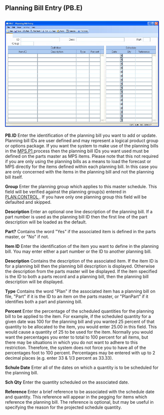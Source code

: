 ##  Planning Bill Entry (PB.E)

<PageHeader />

##

![](./PB-E-1.jpg)

**PB.ID** Enter the identification of the planning bill you want to add or update. Planning bill IDs are user defined and may represent a logical product group or options package. If you want the system to make use of the planning bills in the [ MPS.P1 ](../../../MFG-PROCESS/MPS-P1/README.md) process then the planning bill IDs you want used must be defined on the parts master as MPS items. Please note that this not required if you are only using the planning bills as a means to load the forecast or MPS directly for the items defined within each planning bill. In this case you are only concerned with the items in the planning bill and not the planning bill itself.   
  
**Group** Enter the planning group which applies to this master schedule. This field will be verified against the planning group(s) entered in [ PLAN.CONTROL ](../../PLAN-CONTROL/README.md) . If you have only one planning group this field will be defaulted and skipped.   
  
**Description** Enter an optional one line description of the planning bill.
If a part number is used as the planning bill ID then the first line of the
part description will be loaded as the default.  
  
**Part?** Contains the word "Yes" if the associated item is defined in the
parts master, or "No" if not.  
  
**Item ID** Enter the identification of the item you want to define in the
planning bill. You may enter either a part number or the ID to another
planning bill.  
  
**Description** Contains the description of the associated item. If the item
ID is for a planning bill then the planning bill description is displayed.
Otherwise the description from the parts master will be displayed. If the item
specified is the ID to both a parts record and a planning bill, then the
planning bill description will be displayed.  
  
**Type** Contains the word "Plan" if the associated item has a planning bill
on file, "Part" if it is the ID to an item on the parts master, or "PlanPart"
if it identifies both a part and planning bill.  
  
**Percent** Enter the percentage of the scheduled quantities for the planning
bill to be applied to the item. For example, if the scheduled quantity for a
given date was 100 for the planning bill and you wanted 25 percent of that
quantity to be allocated to the item, you would enter 25.00 in this field.
This would cause a quantity of 25 to be used for the item. Normally you would
want the percentages you enter to total to 100 percent for all items, but
there may be situations in which you do not want to adhere to this
restriction. Therefore, the system does not force you to have all of the
percentages foot to 100 percent. Percentages may be entered with up to 2
decimal places (e.g. enter 33 & 1/3 percent as 33.33).  
  
**Schule Date** Enter all of the dates on which a quantity is to be scheduled
for the planning bill.  
  
**Sch Qty** Enter the quantity scheduled on the associated date.  
  
**Reference** Enter a brief reference to be associated with the schedule date
and quantity. This reference will appear in the pegging for items which
reference the planning bill. The reference is optional, but may be useful in
specifying the reason for the projected schedule quantity.  
  
  
<badge text= "Version 8.10.57" vertical="middle" />

<PageFooter />